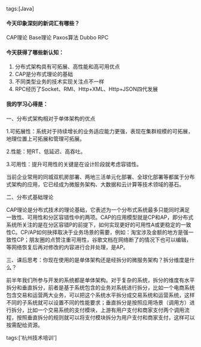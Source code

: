tags:[Java]

#### 今天印象深刻的新词汇有哪些？

CAP理论	Base理论	Paxos算法	Dubbo	RPC

#### 今天获得了哪些新认知：

1. 分布式架构具有可拓展、高性能和高可用优点
2. CAP是分布式理论的基础
3. 不同类型业务的技术实现关注点不一样
4. RPC经历了Socket、RMI、Http+XML、Http+JSON四代发展

#### 我的学习心得是：

一、分布式架构相对于单体架构的优点

1.可拓展性：系统对于持续增长的业务适应能力更强，表现在集群规模的可拓展，地理位置上可拓展和管理可拓展。

2.性能：短RT、低延迟、高吞吐。

3.可用性：提升可用性的关键是在设计阶段就考虑容错性。

当前企业常用的同城双机房部署、两地三活单元化部署、全球化部署等都属于分布式架构的应用，它已经成为微服务架构、大数据和云计算等技术领域的基石。

二、分布式基础理论

CAP理论是分布式技术的理论基础，它表述为一个分布式系统最多只能同时满足一致性、可用性和分区容错性中的两项。CAP的应用模型就是CP和AP，即分布式系统所关注的是在分区容错P的前提下，如何实现更好的可用性A或更稳定的一致性C。CP/AP如何抉择取决于业务场景的需要，例如：淘宝涉及金额的地方是强一致性CP；朋友圈的点赞注重可用性，谷歌文档在网络断了的情况下也可以编辑，等网络恢复后再对修改的内容进行合并处理，是AP。

三、课后思考：你现在使用的是单体架构还是经拆分的微服务架构？拆分维度是什么？

前半年我们所参与开发的系统都是单体架构。对于复杂的系统，拆分的维度有水平拆分和垂直拆分，前者是基于系统包含的业务对系统进行拆分，比如一个电商系统包含交易和运营两大业务，可以把这个系统水平拆分成交易系统和运营系统，这样不同的子系统就可以设置不同的性能要求；垂直拆分是按照应用场景（调用方）进行拆分，比如一个交易系统的支付模块，上游有用户支付和商家支付两个调用流程，按照垂直拆分的规则就可以将支付模块拆分为用户支付和商家支付，这样可以按需配给资源。





tags:['杭州技术培训']